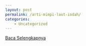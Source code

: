```yaml
---
layout: post
permalink: /arti-mimpi-laut-indah/
categories:
    - Uncategorized
---
```


[Baca Selengkapnya](/02)